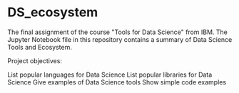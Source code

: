 # DS_ecosystem
The final assignment of the course "Tools for Data Science" from IBM. The Jupyter Notebook file in this repository contains a summary of Data Science Tools and Ecosystem.

Project objectives:

List popular languages for Data Science
List popular libraries for Data Science
Give examples of Data Science tools
Show simple code examples
